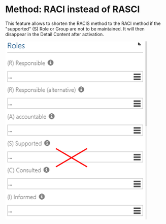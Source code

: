 # Method: RACI instead of RASCI

This feature allows to shorten the RACIS method to the RACI method if the "supported" (S) Role or Group are not to be maintained. It will then disappear in the Detail Content after activation.

![screen](../media/RACI.png)
